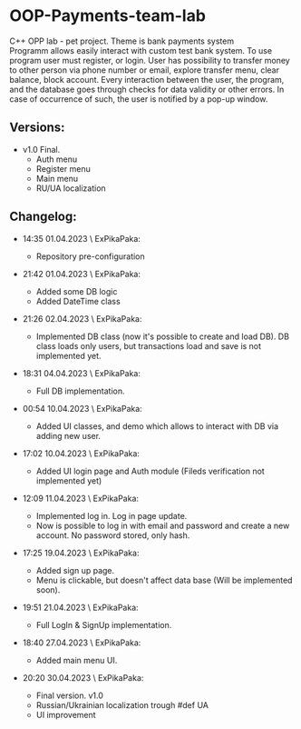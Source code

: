 # OOP-Payments-team-lab
C++ OPP lab - pet project. Theme is bank payments system  
Programm allows easily interact with custom test bank system. To use program user must register, or login. 
User has possibility to transfer money to other person via phone number or email, explore transfer menu, 
clear balance, block account.  Every interaction between the user, the program, and the database goes 
through checks for data validity or other errors. In case of occurrence of such, the user is notified by a pop-up window.


## Versions:
* v1.0 Final. 
  * Auth menu
  * Register menu
  * Main menu
  * RU/UA localization

## Changelog:
* 14:35 01.04.2023 \ ExPikaPaka:  
  * Repository pre-configuration

* 21:42 01.04.2023 \ ExPikaPaka:  
  * Added some DB logic  
  * Added DateTime class


* 21:26 02.04.2023 \ ExPikaPaka:
  * Implemented DB class (now it's possible to create and load DB). DB class loads only users, but transactions load and save is not implemented yet.

* 18:31 04.04.2023 \ ExPikaPaka:
  * Full DB implementation.

* 00:54 10.04.2023 \ ExPikaPaka:
  * Added UI classes, and demo which allows to interact with DB via adding new user.
  
* 17:02 10.04.2023 \ ExPikaPaka:
  * Added UI login page and Auth module (Fileds verification not implemented yet)

* 12:09 11.04.2023 \ ExPikaPaka:
  * Implemented log in. Log in page update. 
  * Now is possible to log in with email and password and create a new account. No password stored, only hash. 

* 17:25 19.04.2023 \ ExPikaPaka:
  * Added sign up page.
  * Menu is clickable, but doesn't affect data base (Will be implemented soon).

* 19:51 21.04.2023 \ ExPikaPaka:
  * Full LogIn & SignUp implementation.

* 18:40 27.04.2023 \ ExPikaPaka:
  * Added main menu UI.
  
* 20:20 30.04.2023 \ ExPikaPaka:
  * Final version. v1.0
  * Russian/Ukrainian localization trough #def UA
  * UI improvement
